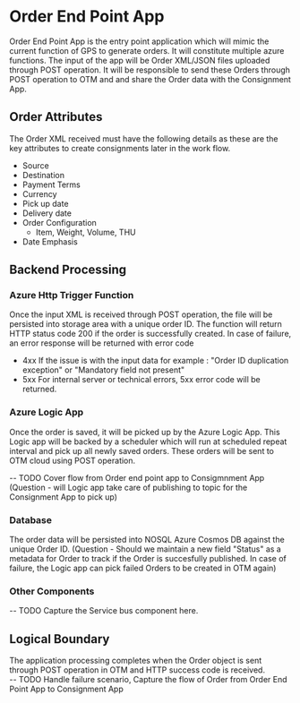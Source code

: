 # Order End Point App


Order End Point App is the entry point application which will mimic the current function of GPS to generate orders. It will constitute multiple azure functions. The input of the app will be Order XML/JSON files uploaded through POST operation. It will be responsible to send these Orders through POST operation to OTM and and share the Order data with the Consignment App. 


## Order Attributes

The Order XML received must have the following details as these are the key attributes to create consignments later in the work flow. 
* Source
* Destination
* Payment Terms
* Currency
* Pick up date
* Delivery date
* Order Configuration 
	* Item, Weight, Volume, THU
* Date Emphasis
	
## Backend Processing

### Azure Http Trigger Function

Once the input XML is received through POST operation, the file will be persisted into storage area with a unique order ID. The function will return HTTP status code 200 if the order is successfully created. In case of failure, an error response will be returned with error code 
* 4xx If the issue is with the input data for example : "Order ID duplication exception" or "Mandatory field not present"
* 5xx For internal server or technical errors, 5xx error code will be returned. 

### Azure Logic App

Once the order is saved, it will be picked up by the Azure Logic App. This Logic app will be backed by a scheduler which will run at scheduled repeat interval and pick up all newly saved orders. These orders will be sent to OTM cloud using POST operation. 

-- TODO
Cover flow from Order end point app to Consigmnment App
(Question - will Logic app take care of publishing to topic for the Consignment App to pick up) 

### Database

The order data will be persisted into NOSQL Azure Cosmos DB against the unique Order ID. 
(Question - Should we maintain a new field "Status" as a metadata for Order to track if the Order is succesfully published. In case of failure, the Logic app can pick failed Orders to be created in OTM again) 


### Other Components 
-- TODO
Capture the Service bus component here.

## Logical Boundary
The application processing completes when the Order object is sent through POST operation in OTM and HTTP success code is received.  
-- TODO Handle failure scenario, Capture the flow of Order from Order End Point App to Consignment App



